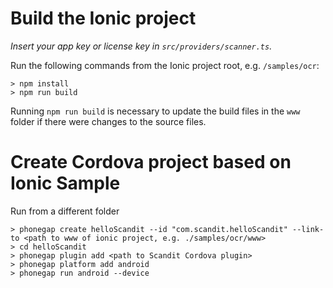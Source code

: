 # Build the Ionic project

_Insert your app key or license key in `src/providers/scanner.ts`._

Run the following commands from the Ionic project root, e.g. `/samples/ocr`:
```
> npm install
> npm run build
```

Running `npm run build` is necessary to update the build files in the `www` folder if there were changes to the source files.

# Create Cordova project based on Ionic Sample
Run from a different folder
```
> phonegap create helloScandit --id "com.scandit.helloScandit" --link-to <path to www of ionic project, e.g. ./samples/ocr/www>
> cd helloScandit
> phonegap plugin add <path to Scandit Cordova plugin>
> phonegap platform add android
> phonegap run android --device
```
